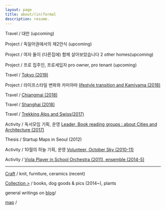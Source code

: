 ```yaml
---
layout: page
title: about/(in)formal
description: resume.
---
```



Travel / 대만 (upcoming)


Project / 독일어권에서의 제2안식 (upcoming)


Project / 여자 둘이 (다른집에) 함께 살아보았습니다  2 other homes(upcoming)


Project / 프로 집주인, 프로세입자 pro owner, pro tenant (upcoming)


Travel / [Tokyo (2019)](/travel-tokyo)


Project / 라이프스타일 변화와 카미야마 [lifestyle transition and Kamiyama (2018)](/project-kamiyama)


Travel / [Chiangmai (2018)](/travel-chiangmai)


Travel / [Shanghai (2018)](/travel-shanghai)


Travel / [Trekking Alps and Swiss(2017)](/travel-swiss)


Activity / 독서모임 기획, 운영  [Leader, Book reading groups : about Cities and Architecture (2017)](
/activity-readinggroups)


Thesis / Startup Maps in Seoul (2012)


Activity / 10월의 하늘 기획, 운영 [Volunteer, October Sky (2010-11)](/activity-octobersky)


Activity / [Viola Player in School Orchestra (2011), ensemble (2014-5)](/activity-viola)

-------------------------



[Craft](/category-craft) / knit, furniture, ceramics (recent)


[Collection >](/category-collection) / books, dog goods & pics (2014~), plants


general writings on [blog](https://placenesss.tumblr.com/)/

[map]() /
